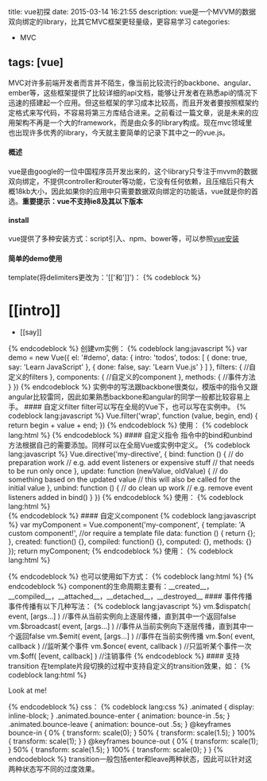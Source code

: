 title: vue初探
date: 2015-03-14 16:21:55
description: vue是一个MVVM的数据双向绑定的library，比其它MVC框架更轻量级，更容易学习
categories:
- MVC

tags: [vue]
---
MVC对许多前端开发者而言并不陌生，像当前比较流行的backbone、angular、ember等，这些框架提供了比较详细的api文档，能够让开发者在熟悉api的情况下迅速的搭建起一个应用。但这些框架的学习成本比较高，而且开发者要按照框架约定格式来写代码，不容易将第三方库结合进来。<!-- more -->之前看过一篇文章，说是未来的应用架构不再是一个大的framework，而是由众多的library构成。现在mvc领域里也出现许多优秀的library，今天就主要简单的记录下其中之一的vue.js。
#### 概述
vue是由google的一位中国程序员开发出来的，这个library只专注于mvvm的数据双向绑定，不提供controller和router等功能，它没有任何依赖，且压缩后只有大概18kb大小，因此如果你的应用中只需要数据双向绑定的功能话，vue就是你的首选。**重要提示：vue不支持ie8及其以下版本**
#### install
vue提供了多种安装方式：script引入、npm、bower等，可以参照[vue安装](http://vuejs.org/guide/installation.html)
#### 简单的demo使用
template(将delimiters更改为：'[['和']]')：
{% codeblock %}
<div id="demo">
    <h1>[[intro]]</h1>
    <ul>
        <li v-repeat="todos"
            v-on="click: done = !done"
            class="[[done ? 'done' : '']]">
            [[say]]
        </li>
    </ul>
</div>
{% endcodeblock %}
创建vm实例：
{% codeblock lang:javascript %}
var demo = new Vue({
    el: '#demo',
    data: {
        intro: 'todos',
        todos: [
            {
                done: true,
                say: 'Learn JavaScript'
            },
            {
                done: false,
                say: 'Learn Vue.js'
            }
        ]
    },
    filters: {
        //自定义的filters
    },
    components: {
        //自定义的component
    },
    methods: {
        //事件方法
    }
})
{% endcodeblock %}
实例中的写法跟backbone很类似，模版中的指令又跟angular比较雷同，因此如果熟悉backbone和angular的同学一般都比较容易上手。
#### 自定义filter
filter可以写在全局的Vue下，也可以写在实例中。
{% codeblock lang:javascript %}
Vue.filter('wrap', function (value, begin, end) {
    return begin + value + end;
})
{% endcodeblock %}
使用：
{% codeblock lang:html %}
<!-- 'hello' => 'before hello after' -->
<span v-text="message | wrap before after"></span>
{% endcodeblock %}
#### 自定义指令
指令中的bind和unbind方法根据自己的需要添加。同样可以在全局Vue或实例中定义。
{% codeblock lang:javascript %}
Vue.directive('my-directive', {
    bind: function () {
        // do preparation work
        // e.g. add event listeners or expensive stuff
        // that needs to be run only once
    },
    update: function (newValue, oldValue) {
        // do something based on the updated value
        // this will also be called for the initial value
    },
    unbind: function () {
        // do clean up work
        // e.g. remove event listeners added in bind()
    }
})
{% endcodeblock %}
使用：
{% codeblock lang:html %}
<div v-my-directive="someValue"></div>
{% endcodeblock %}
#### 自定义component
{% codeblock lang:javascript %}
var myComponent = Vue.component('my-component', {
    template: 'A custom component!',	//or require a template file
    data: function () {
        return {};
    },
    created: function() {},
    compiled: function() {},
    computed: {},
    methods: {}
});
return myComponent;
{% endcodeblock %}
使用：
{% codeblock lang:html %}
 <p v-component="my-component" v-with="componentData"></p>
{% endcodeblock %}
也可以使用如下方式：
{% codeblock lang:html %}
<my-component v-with="componentData"></my-component>
{% endcodeblock %}
component的生命周期主要有：__created__，__compiled__，__attached__，__detached__，__destroyed__
#### 事件传播
事件传播有以下几种写法：
{% codeblock lang:javascript %}
vm.$dispatch( event, [args…] )  //事件从当前实例向上逐层传播，直到其中一个返回false
vm.$broadcast( event, [args…] ) //事件从当前实例向下逐层传播，直到其中一个返回false
vm.$emit( event, [args…] )      //事件在当前实例传播
vm.$on( event, callback )       //监听某个事件
vm.$once( event, callback )     //只监听某个事件一次
vm.$off( [event, callback] )    //注销事件
{% endcodeblock %}
#### 支持transition
在template片段切换的过程中支持自定义的transition效果，如：
{% codeblock lang:html %}
<p class="animated" v-if="show" v-transition="bounce">Look at me!</p>
{% endcodeblock %}
css：
{% codeblock lang:css %}
.animated {
    display: inline-block;
}
.animated.bounce-enter {
    animation: bounce-in .5s;
}
.animated.bounce-leave {
    animation: bounce-out .5s;
}
@keyframes bounce-in {
    0% {
        transform: scale(0);
    }
    50% {
        transform: scale(1.5);
    }
    100% {
        transform: scale(1);
    }
}
@keyframes bounce-out {
    0% {
        transform: scale(1);
    }
    50% {
        transform: scale(1.5);
    }
    100% {
        transform: scale(0);
    }
}
{% endcodeblock %}
transition一般包括enter和leave两种状态，因此可以针对这两种状态写不同的过度效果。
